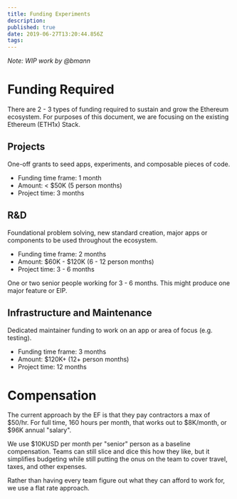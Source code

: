 ```yaml
---
title: Funding Experiments
description: 
published: true
date: 2019-06-27T13:20:44.856Z
tags: 
---
```


_Note: WIP work by @bmann_

# Funding Required

There are 2 - 3 types of funding required to sustain and grow the Ethereum ecosystem. For purposes of this document, we are focusing on the existing Ethereum (ETH1x) Stack.

## Projects

One-off grants to seed apps, experiments, and composable pieces of code.

* Funding time frame: 1 month
* Amount: < $50K (5 person months)
* Project time: 3 months


## R&D

Foundational problem solving, new standard creation, major apps or components to be used throughout the ecosystem.

* Funding time frame: 2 months
* Amount: $60K - $120K (6 - 12 person months)
* Project time: 3 - 6 months

One or two senior people working for 3 - 6 months. This might produce one major feature or EIP.

## Infrastructure and Maintenance

Dedicated maintainer funding to work on an app or area of focus (e.g. testing).

* Funding time frame: 3 months
* Amount: $120K+ (12+ person months)
* Project time: 12 months

# Compensation

The current approach by the EF is that they pay contractors a max of $50/hr. For full time, 160 hours per month, that works out to $8K/month, or $96K annual "salary".

We use $10KUSD per month per "senior" person as a baseline compensation. Teams can still slice and dice this how they like, but it simplifies budgeting while still putting the onus on the team to cover travel, taxes, and other expenses.

Rather than having every team figure out what they can afford to work for, we use a flat rate approach.